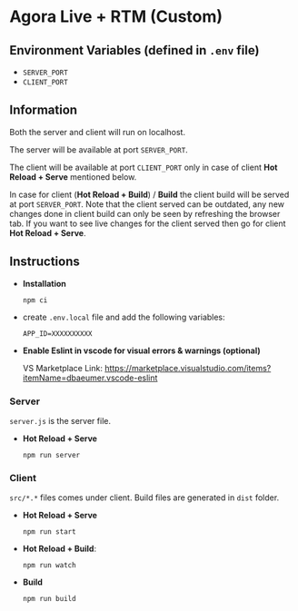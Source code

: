 # Agora Live + RTM (Custom)

## Environment Variables (defined in ```.env``` file)

* ```SERVER_PORT```
* ```CLIENT_PORT```

## Information

Both the server and client will run on localhost.

The server will be available at port ```SERVER_PORT```.

The client will be available at port ```CLIENT_PORT``` only in case of client **Hot Reload + Serve** mentioned below.

In case for client (**Hot Reload + Build**) / **Build** the client build will be served at port ```SERVER_PORT```. Note that the client served can be outdated, any new changes done in client build can only be seen by refreshing the browser tab. If you want to see live changes for the client served then go for client **Hot Reload + Serve**.

## Instructions

* **Installation**
    ```
    npm ci
    ```
* create ```.env.local``` file and add the following variables:
    ```
    APP_ID=XXXXXXXXXX
    ```    
* **Enable Eslint in vscode for visual errors & warnings (optional)**

    VS Marketplace Link: https://marketplace.visualstudio.com/items?itemName=dbaeumer.vscode-eslint

### Server

```server.js``` is the server file.

* **Hot Reload + Serve**
    ```
    npm run server
    ```

### Client

```src/*.*``` files comes under client. Build files are generated in ```dist``` folder.

* **Hot Reload + Serve**
    ```
    npm run start
    ```

* **Hot Reload + Build**: 
    ```
    npm run watch
    ```
    
* **Build**
    ```
    npm run build
    ```
